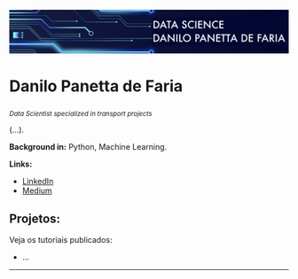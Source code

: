 <p align="center">
  <img src="banner.png" >
</p>

# Danilo Panetta de Faria
<sub>*Data Scientist specialized in transport projects*</sub>

(...).

**Background in:** Python, Machine Learning.

**Links:**
* [LinkedIn](https://www.linkedin.com/in/danilo-panetta-de-faria)
* [Medium](https://www.medium.com)


## Projetos:
Veja os tutoriais publicados:

* ...

---


